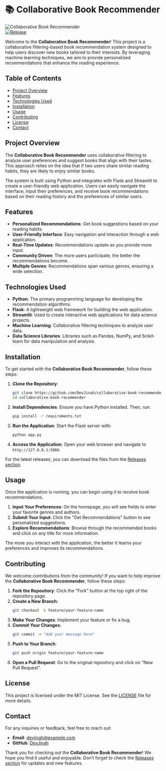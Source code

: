 # 📚 Collaborative Book Recommender

![Collaborative Book Recommender](https://img.shields.io/badge/Collaborative%20Book%20Recommender-v1.0-blue.svg)  
[![Release](https://img.shields.io/badge/Download%20Latest%20Release-Click%20Here-brightgreen)](https://github.com/DevJinah/collaborative-book-recommender/releases)

Welcome to the **Collaborative Book Recommender**! This project is a collaborative filtering-based book recommendation system designed to help users discover new books tailored to their interests. By leveraging machine learning techniques, we aim to provide personalized recommendations that enhance the reading experience.

## Table of Contents

- [Project Overview](#project-overview)
- [Features](#features)
- [Technologies Used](#technologies-used)
- [Installation](#installation)
- [Usage](#usage)
- [Contributing](#contributing)
- [License](#license)
- [Contact](#contact)

## Project Overview

The **Collaborative Book Recommender** uses collaborative filtering to analyze user preferences and suggest books that align with their tastes. This approach relies on the idea that if two users share similar reading habits, they are likely to enjoy similar books. 

The system is built using Python and integrates with Flask and Streamlit to create a user-friendly web application. Users can easily navigate the interface, input their preferences, and receive book recommendations based on their reading history and the preferences of similar users.

## Features

- **Personalized Recommendations**: Get book suggestions based on your reading habits.
- **User-Friendly Interface**: Easy navigation and interaction through a web application.
- **Real-Time Updates**: Recommendations update as you provide more input.
- **Community Driven**: The more users participate, the better the recommendations become.
- **Multiple Genres**: Recommendations span various genres, ensuring a wide selection.

## Technologies Used

- **Python**: The primary programming language for developing the recommendation algorithms.
- **Flask**: A lightweight web framework for building the web application.
- **Streamlit**: Used to create interactive web applications for data science projects.
- **Machine Learning**: Collaborative filtering techniques to analyze user data.
- **Data Science Libraries**: Libraries such as Pandas, NumPy, and Scikit-learn for data manipulation and analysis.

## Installation

To get started with the **Collaborative Book Recommender**, follow these steps:

1. **Clone the Repository**:
   ```bash
   git clone https://github.com/DevJinah/collaborative-book-recommender.git
   cd collaborative-book-recommender
   ```

2. **Install Dependencies**:
   Ensure you have Python installed. Then, run:
   ```bash
   pip install -r requirements.txt
   ```

3. **Run the Application**:
   Start the Flask server with:
   ```bash
   python app.py
   ```

4. **Access the Application**:
   Open your web browser and navigate to `http://127.0.0.1:5000`.

For the latest releases, you can download the files from the [Releases section](https://github.com/DevJinah/collaborative-book-recommender/releases). 

## Usage

Once the application is running, you can begin using it to receive book recommendations. 

1. **Input Your Preferences**: On the homepage, you will see fields to enter your favorite genres and authors.
2. **Submit Your Input**: Click the "Get Recommendations" button to see personalized suggestions.
3. **Explore Recommendations**: Browse through the recommended books and click on any title for more information.

The more you interact with the application, the better it learns your preferences and improves its recommendations.

## Contributing

We welcome contributions from the community! If you want to help improve the **Collaborative Book Recommender**, follow these steps:

1. **Fork the Repository**: Click the "Fork" button at the top right of the repository page.
2. **Create a New Branch**: 
   ```bash
   git checkout -b feature/your-feature-name
   ```
3. **Make Your Changes**: Implement your feature or fix a bug.
4. **Commit Your Changes**:
   ```bash
   git commit -m "Add your message here"
   ```
5. **Push to Your Branch**:
   ```bash
   git push origin feature/your-feature-name
   ```
6. **Open a Pull Request**: Go to the original repository and click on "New Pull Request".

## License

This project is licensed under the MIT License. See the [LICENSE](LICENSE) file for more details.

## Contact

For any inquiries or feedback, feel free to reach out:

- **Email**: devjinah@example.com
- **GitHub**: [DevJinah](https://github.com/DevJinah)

Thank you for checking out the **Collaborative Book Recommender**! We hope you find it useful and enjoyable. Don’t forget to check the [Releases section](https://github.com/DevJinah/collaborative-book-recommender/releases) for updates and new features.